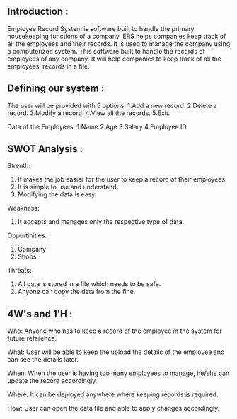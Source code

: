 ## Introduction :
Employee Record System is software built to handle the primary housekeeping functions of a company. ERS helps companies keep track of all the employees and their records. It is used to manage the company using a computerized system. This software built to handle the records of employees of any company. It will help companies to keep track of all the employees’ records in a file.


## Defining our system :
The user will be provided with 5 options:
1.Add a new record.
2.Delete a record.
3.Modify a record.
4.View all the records.
5.Exit.

Data of the Employees:
1.Name
2.Age
3.Salary
4.Employee ID


## SWOT Analysis :

Strenth:
1. It makes the job easier for the user to keep a record of their employees.
2. It is simple to use and understand.
3. Modifying the data is easy.

Weakness:
1. It accepts and manages only the respective type of data.

Oppurtinities:
1. Company
2. Shops

Threats:
1. All data is stored in a file which needs to be safe.
2. Anyone can copy the data from the fine.


## 4W's and 1'H :
Who:
Anyone who has to keep a record of the employee in the system for future reference.

What:
User will be able to keep the upload the details of the employee and can see the details later.

When:
When the user is having too many employees to manage, he/she can update the record accordingly.

Where:
It can be deployed anywhere where keeping records is required.

How:
User can open the data file and able to apply changes accordingly.


